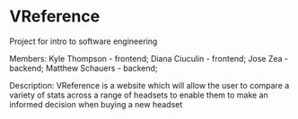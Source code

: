 # VReference
Project for intro to software engineering

Members:
Kyle Thompson - frontend;
Diana Ciuculin - frontend;
Jose Zea - backend;
Matthew Schauers - backend;

Description:
VReference is a website which will allow the user to compare a variety of stats across a range of headsets to enable them to make an informed decision when buying a new headset
